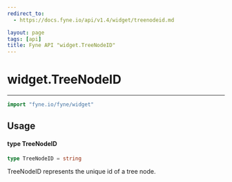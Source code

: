 ```yaml
---
redirect_to:
  - https://docs.fyne.io/api/v1.4/widget/treenodeid.md

layout: page
tags: [api]
title: Fyne API "widget.TreeNodeID"
---
```



# widget.TreeNodeID
---
```go
import "fyne.io/fyne/widget"
```

## Usage

#### type TreeNodeID

```go
type TreeNodeID = string
```

TreeNodeID represents the unique id of a tree node.
